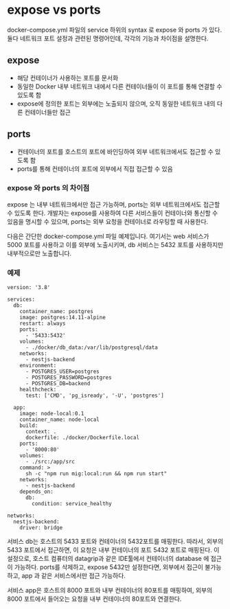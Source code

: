 # expose vs ports

docker-compose.yml 파일의 service 하위의 syntax 로 expose 와 ports 가 있다.
둘다 네트워크 포트 설정과 관련된 명령어인데, 각각의 기능과 차이점을 설명한다.

## expose

- 해당 컨테이너가 사용하는 포트를 문서화
- 동일한 Docker 내부 네트워크 내에서 다른 컨테이너들이 이 포트를 통해 연결할 수 있도록 함
- expose에 정의한 포트는 외부에는 노출되지 않으며, 오직 동일한 네트워크 내의 다른 컨테이너들만 접근

## ports

- 컨테이너의 포트를 호스트의 포트에 바인딩하여 외부 네트워크에서도 접근할 수 있도록 함
- ports를 통해 컨테이너의 포트에 외부에서 직접 접근할 수 있음

### expose 와 ports 의 차이점

expose 는 내부 네트워크에서만 접근 가능하며, ports는 외부 네트워크에서도 접근할 수 있도록 한다.
개발자는 expose를 사용하여 다른 서비스들이 컨테이너와 통신할 수 있음을 명시할 수 있으며,
ports는 외부 요청을 컨테이너로 라우팅할 때 사용한다.

다음은 간단한 docker-compose.yml 파일 예제입니다. 여기서는 web 서비스가 5000 포트를 사용하고 이를 외부에 노출시키며, db 서비스는 5432 포트를 사용하지만 내부적으로만 노출합니다.

### 예제

```docker-compose
version: '3.8'

services:
  db:
    container_name: postgres
    image: postgres:14.11-alpine
    restart: always
    ports:
      - '5433:5432'
    volumes:
      - ./docker/db_data:/var/lib/postgresql/data
    networks:
      - nestjs-backend
    environment:
      - POSTGRES_USER=postgres
      - POSTGRES_PASSWORD=postgres
      - POSTGRES_DB=backend
    healthcheck:
      test: ['CMD', 'pg_isready', '-U', 'postgres']

  app:
    image: node-local:0.1
    container_name: node-local
    build:
      context: .
      dockerfile: ./docker/Dockerfile.local
    ports:
      - '8000:80'
    volumes:
      - ./src:/app/src
    command: >
      sh -c "npm run mig:local:run && npm run start"
    networks:
      - nestjs-backend
    depends_on:
      db:
        condition: service_healthy

networks:
  nestjs-backend:
    driver: bridge
```

서비스 db는 호스트의 5433 포트와 컨테이너의 5432포트를 매핑한다. 따라서, 외부의 5433 포트에서
접근하면, 이 요청은 내부 컨테이너의 포트 5432 포트로 매핑된다. 이 설정으로, 호스트 컴퓨터의
datagrip과 같은 IDE툴에서 컨테이너의 database 에 접근이 가능하다. ports를 삭제하고,
expose 5432만 설정한다면, 외부에서 접근이 불가능하고, app 과 같은 서비스에서만 접근 가능하다.

서비스 app은 호스트의 8000 포트와 내부 컨테이너의 80포트를 매핑하여, 외부의 8000 포트에서 들어오는
요청을 내부 컨테이너의 80포트와 연결한다.
